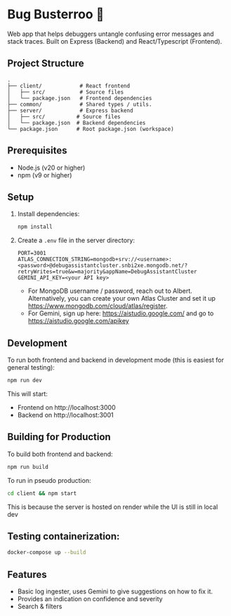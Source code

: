# Bug Busterroo 🦘

Web app that helps debuggers untangle confusing error messages and stack traces. Built on Express (Backend) and React/Typescript (Frontend).

## Project Structure

```
.
├── client/            # React frontend
│   ├── src/           # Source files
│   └── package.json   # Frontend dependencies
├── common/            # Shared types / utils.  
├── server/            # Express backend
│   ├── src/          # Source files
│   └── package.json  # Backend dependencies
└── package.json      # Root package.json (workspace)
```

## Prerequisites

- Node.js (v20 or higher)
- npm (v9 or higher)

## Setup

1. Install dependencies:
   ```bash
   npm install
   ```

2. Create a `.env` file in the server directory:
   ```
   PORT=3001
   ATLAS_CONNECTION_STRING=mongodb+srv://<username>:<password>@debugassistantcluster.snbi2xe.mongodb.net/?retryWrites=true&w=majority&appName=DebugAssistantCluster
   GEMINI_API_KEY=<your API key>
   ```
   - For MongoDB username / password, reach out to Albert. Alternatively, you can create your own Atlas Cluster and set it up https://www.mongodb.com/cloud/atlas/register.
   - For Gemini, sign up here: https://aistudio.google.com/ and go to https://aistudio.google.com/apikey 

## Development

To run both frontend and backend in development mode (this is easiest for general testing):

```bash
npm run dev
```

This will start:
- Frontend on http://localhost:3000
- Backend on http://localhost:3001

## Building for Production

To build both frontend and backend:

```bash
npm run build
```

To run in pseudo production:

```bash
cd client && npm start
```
This is because the server is hosted on render while the UI is still in local dev

## Testing containerization:
```bash
docker-compose up --build
```

## Features

- Basic log ingester, uses Gemini to give suggestions on how to fix it.
- Provides an indication on confidence and severity
- Search & filters